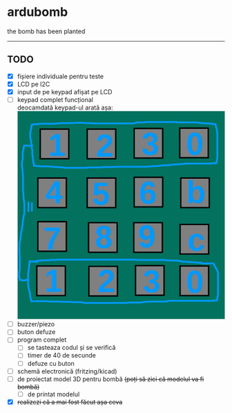 # ardubomb

the bomb has been planted

---

## TODO

- [x] fișiere individuale pentru teste
- [x] LCD pe I2C
- [x] input de pe keypad afișat pe LCD
- [ ] keypad complet funcțional<br>
     deocamdată keypad-ul arată așa: <br>
     ![keypad1](/imagini/keypad1.png)
- [ ] buzzer/piezo
- [ ] buton defuze
- [ ] program complet
  - [ ] se tasteaza codul și se verifică
  - [ ] timer de 40 de secunde
  - [ ] defuze cu buton
- [ ] schemă electronică (fritzing/kicad)
- [ ] de proiectat model 3D pentru bombă ~~(poți să zici că modelul va fi bombă)~~
  - [ ] de printat modelul
- [x] ~~realizezi că a mai fost făcut așa ceva~~
